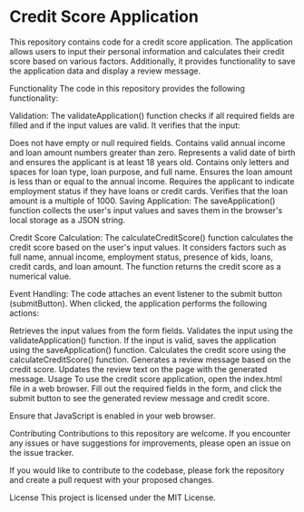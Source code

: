 # Credit Score Application
This repository contains code for a credit score application. The application allows users to input their personal information and calculates their credit score based on various factors. Additionally, it provides functionality to save the application data and display a review message.

Functionality
The code in this repository provides the following functionality:

Validation: The validateApplication() function checks if all required fields are filled and if the input values are valid. It verifies that the input:

Does not have empty or null required fields.
Contains valid annual income and loan amount numbers greater than zero.
Represents a valid date of birth and ensures the applicant is at least 18 years old.
Contains only letters and spaces for loan type, loan purpose, and full name.
Ensures the loan amount is less than or equal to the annual income.
Requires the applicant to indicate employment status if they have loans or credit cards.
Verifies that the loan amount is a multiple of 1000.
Saving Application: The saveApplication() function collects the user's input values and saves them in the browser's local storage as a JSON string.

Credit Score Calculation: The calculateCreditScore() function calculates the credit score based on the user's input values. It considers factors such as full name, annual income, employment status, presence of kids, loans, credit cards, and loan amount. The function returns the credit score as a numerical value.

Event Handling: The code attaches an event listener to the submit button (submitButton). When clicked, the application performs the following actions:

Retrieves the input values from the form fields.
Validates the input using the validateApplication() function.
If the input is valid, saves the application using the saveApplication() function.
Calculates the credit score using the calculateCreditScore() function.
Generates a review message based on the credit score.
Updates the review text on the page with the generated message.
Usage
To use the credit score application, open the index.html file in a web browser. Fill out the required fields in the form, and click the submit button to see the generated review message and credit score.

Ensure that JavaScript is enabled in your web browser.

Contributing
Contributions to this repository are welcome. If you encounter any issues or have suggestions for improvements, please open an issue on the issue tracker.

If you would like to contribute to the codebase, please fork the repository and create a pull request with your proposed changes.

License
This project is licensed under the MIT License.
